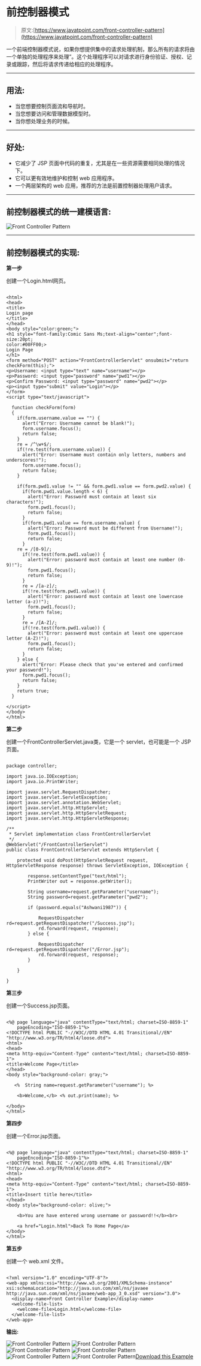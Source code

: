 # 前控制器模式

> 原文:[https://www.javatpoint.com/front-controller-pattern](https://www.javatpoint.com/front-controller-pattern)

一个前端控制器模式说，如果你想提供集中的请求处理机制，那么所有的请求将由一个单独的处理程序来处理”。这个处理程序可以对请求进行身份验证、授权、记录或跟踪，然后将请求传递给相应的处理程序。

* * *

## 用法:

*   当您想要控制页面流和导航时。
*   当您想要访问和管理数据模型时。
*   当你想处理业务的时候。

* * *

## 好处:

*   它减少了 JSP 页面中代码的重复，尤其是在一些资源需要相同处理的情况下。
*   它可以更有效地维护和控制 web 应用程序。
*   一个两层架构的 web 应用，推荐的方法是前置控制器处理用户请求。

* * *

## 前控制器模式的统一建模语言:

![Front Controller Pattern](../Images/058dfa1d97a476e8de319b9d79b216a6.png)

* * *

## 前控制器模式的实现:

**第一步**

创建一个Login.html网页。

```

<html>
<head>
<title>
Login page
</title>
</head>
<body style="color:green;">
<h1 style="font-family:Comic Sans Ms;text-align="center";font-size:20pt;
color:#00FF00;>
Login Page
</h1>
<form method="POST" action="FrontControllerServlet" onsubmit="return checkForm(this);">
<p>Username: <input type="text" name="username"></p>
<p>Password: <input type="password" name="pwd1"></p>
<p>Confirm Password: <input type="password" name="pwd2"></p>
<p><input type="submit" value="Login"></p>
</form>
<script type="text/javascript">

  function checkForm(form)
  {
    if(form.username.value == "") {
      alert("Error: Username cannot be blank!");
      form.username.focus();
      return false;
    }
    re = /^\w+$/;
    if(!re.test(form.username.value)) {
      alert("Error: Username must contain only letters, numbers and underscores!");
      form.username.focus();
      return false;
    }

    if(form.pwd1.value != "" && form.pwd1.value == form.pwd2.value) {
      if(form.pwd1.value.length < 6) {
        alert("Error: Password must contain at least six characters!");
        form.pwd1.focus();
        return false;
      }
      if(form.pwd1.value == form.username.value) {
        alert("Error: Password must be different from Username!");
        form.pwd1.focus();
        return false;
      }
	re = /[0-9]/;
      if(!re.test(form.pwd1.value)) {
        alert("Error: password must contain at least one number (0-9)!");
        form.pwd1.focus();
        return false;
      }
      re = /[a-z]/;
      if(!re.test(form.pwd1.value)) {
        alert("Error: password must contain at least one lowercase letter (a-z)!");
        form.pwd1.focus();
        return false;
      }
      re = /[A-Z]/;
      if(!re.test(form.pwd1.value)) {
        alert("Error: password must contain at least one uppercase letter (A-Z)!");
        form.pwd1.focus();
        return false;
      }
    } else {
      alert("Error: Please check that you've entered and confirmed your password!");
      form.pwd1.focus();
      return false;
    }
    return true;
  }

</script>
</body>
</html>

```

**第二步**

创建一个FrontControllerServlet.java类，它是一个 servlet，也可能是一个 JSP 页面。

```

package controller;

import java.io.IOException;
import java.io.PrintWriter;

import javax.servlet.RequestDispatcher;
import javax.servlet.ServletException;
import javax.servlet.annotation.WebServlet;
import javax.servlet.http.HttpServlet;
import javax.servlet.http.HttpServletRequest;
import javax.servlet.http.HttpServletResponse;

/**
 * Servlet implementation class FrontControllerServlet
 */
@WebServlet("/FrontControllerServlet")
public class FrontControllerServlet extends HttpServlet {

	protected void doPost(HttpServletRequest request, HttpServletResponse response) throws ServletException, IOException {

		response.setContentType("text/html");  
	    PrintWriter out = response.getWriter();  

		String username=request.getParameter("username");
		String password=request.getParameter("pwd2");

		if (password.equals("Ashwani1987")) {

			RequestDispatcher rd=request.getRequestDispatcher("/Success.jsp");
			rd.forward(request, response);
		} else {

			RequestDispatcher rd=request.getRequestDispatcher("/Error.jsp");
			rd.forward(request, response);
		}

	}

}

```

**第三步**

创建一个Success.jsp页面。

```

<%@ page language="java" contentType="text/html; charset=ISO-8859-1"
    pageEncoding="ISO-8859-1"%>
<!DOCTYPE html PUBLIC "-//W3C//DTD HTML 4.01 Transitional//EN" "http://www.w3.org/TR/html4/loose.dtd">
<html>
<head>
<meta http-equiv="Content-Type" content="text/html; charset=ISO-8859-1">
<title>Welcome Page</title>
</head>
<body style="background-color: gray;">

   <%  String name=request.getParameter("username"); %>

    <b>Welcome,</b> <% out.print(name); %>

</body>
</html>

```

**第四步**

创建一个Error.jsp页面。

```

<%@ page language="java" contentType="text/html; charset=ISO-8859-1"
    pageEncoding="ISO-8859-1"%>
<!DOCTYPE html PUBLIC "-//W3C//DTD HTML 4.01 Transitional//EN" "http://www.w3.org/TR/html4/loose.dtd">
<html>
<head>
<meta http-equiv="Content-Type" content="text/html; charset=ISO-8859-1">
<title>Insert title here</title>
</head>
<body style="background-color: olive;">

    <b>You are have entered wrong username or password!!</b><br>

    <a href="Login.html">Back To Home Page</a>
</body>
</html>

```

**第五步**

创建一个 web.xml 文件。

```

<?xml version="1.0" encoding="UTF-8"?>
<web-app xmlns:xsi="http://www.w3.org/2001/XMLSchema-instance"  xsi:schemaLocation="http://java.sun.com/xml/ns/javaee http://java.sun.com/xml/ns/javaee/web-app_3_0.xsd" version="3.0">
  <display-name>Front Controller Example</display-name>
  <welcome-file-list>
    <welcome-file>Login.html</welcome-file>
  </welcome-file-list>
</web-app>

```

**输出:**

![Front Controller Pattern](../Images/9b24e593a0bb3141d5248d868a885fd3.png)
![Front Controller Pattern](../Images/2893138959d967dab099e9559cb5e755.png)
![Front Controller Pattern](../Images/86dacea249f71934883c9d704e99d60d.png)
![Front Controller Pattern](../Images/dda39d2f510faa90dece37cd74211b7e.png)
![Front Controller Pattern](../Images/8cb01671c1fb79e5c5af66e92eee015e.png)
![Front Controller Pattern](../Images/4b82bade90ede9aae0d9e208413f34dd.png)[Download this Example](designpattern/designpatternexample/FrontControllerPattern.zip)
